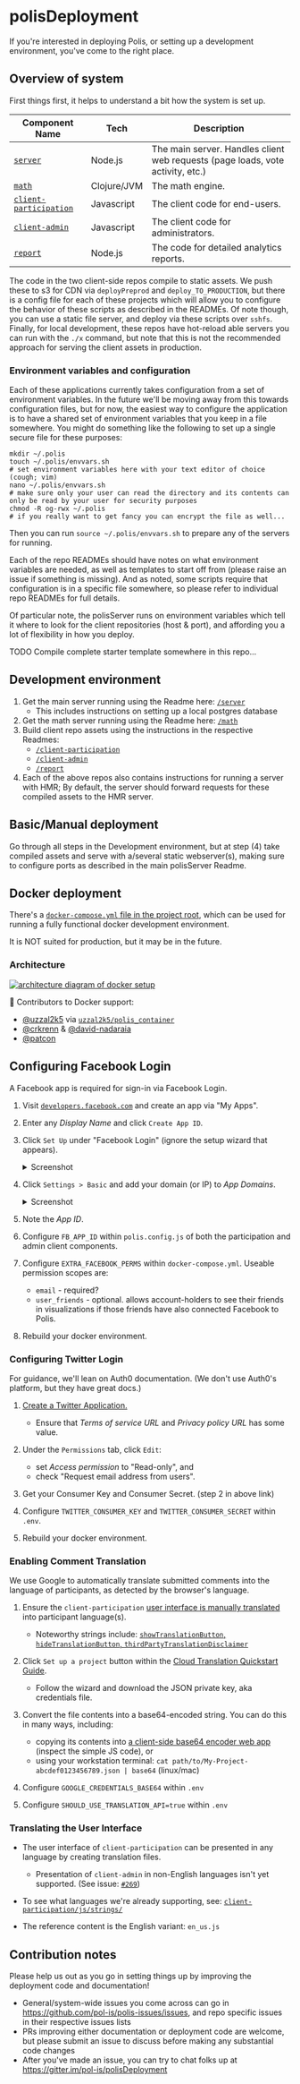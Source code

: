# polisDeployment

If you're interested in deploying Polis, or setting up a development environment, you've come to the right place.

## Overview of system

First things first, it helps to understand a bit how the system is set up.

| Component Name | Tech | Description |
|----------------|------|-------------|
| [`server`][dir-server] | Node.js | The main server. Handles client web requests (page loads, vote activity, etc.) |
| [`math`][dir-math] | Clojure/JVM | The math engine.  |
| [`client-participation`][dir-participation] | Javascript | The client code for end-users. |
| [`client-admin`][dir-admin] | Javascript | The client code for administrators. |
| [`report`][dir-report] | Node.js | The code for detailed analytics reports. |

The code in the two client-side repos compile to static assets.
We push these to s3 for CDN via `deployPreprod` and `deploy_TO_PRODUCTION`, but there is a config file for each of these projects which will allow you to configure the behavior of these scripts as described in the READMEs.
Of note though, you can use a static file server, and deploy via these scripts over `sshfs`.
Finally, for local development, these repos have hot-reload able servers you can run with the `./x` command, but note that this is not the recommended approach for serving the client assets in production.

   [dir-server]: /server
   [dir-math]: /math
   [dir-participation]: /client-participation
   [dir-admin]: /client-admin
   [dir-report]: /report

### Environment variables and configuration

Each of these applications currently takes configuration from a set of environment variables.
In the future we'll be moving away from this towards configuration files, but for now, the easiest way to configure the application is to have a shared set of environment variables that you keep in a file somewhere.
You might do something like the following to set up a single secure file for these purposes:

```
mkdir ~/.polis
touch ~/.polis/envvars.sh
# set environment variables here with your text editor of choice (cough; vim)
nano ~/.polis/envvars.sh
# make sure only your user can read the directory and its contents can only be read by your user for security purposes
chmod -R og-rwx ~/.polis
# if you really want to get fancy you can encrypt the file as well...
```

Then you can run `source ~/.polis/envvars.sh` to prepare any of the servers for running.

Each of the repo READMEs should have notes on what environment variables are needed, as well as templates to start off from (please raise an issue if something is missing).
And as noted, some scripts require that configuration is in a specific file somewhere, so please refer to individual repo READMEs for full details.

Of particular note, the polisServer runs on environment variables which tell it where to look for the client repositories (host & port), and affording you a lot of flexibility in how you deploy.

TODO Compile complete starter template somewhere in this repo...


## Development environment

1) Get the main server running using the Readme here: [`/server`][dir-server]
   * This includes instructions on setting up a local postgres database
2) Get the math server running using the Readme here: [`/math`][dir-math]
3) Build client repo assets using the instructions in the respective Readmes:
   * [`/client-participation`][dir-participation]
   * [`/client-admin`][dir-admin]
   * [`/report`][dir-report]
4) Each of the above repos also contains instructions for running a server with HMR; By default, the server should forward requests for these compiled assets to the HMR server.

## Basic/Manual deployment

Go through all steps in the Development environment, but at step (4) take compiled assets and serve with a/several static webserver(s), making sure to configure ports as described in the main polisServer Readme.

## Docker deployment

There's a [`docker-compose.yml` file in the project root](/docker-compose.yml), which can be used for running a fully functional docker development environment.

It is NOT suited for production, but it may be in the future.

### Architecture

[![architecture diagram of docker setup][arch-image]][arch-edit]

   [arch-image]: docker-architecture.png
   [arch-edit]: https://www.draw.io/?title=docker-architecture#R7Vrfb5swEP5r8pgJY37lNWm7PKxSp3Rrt5fKBRe8AkaO05D99TPBBIhpSlkGVFqlRviwjf3d3ee7kydwEaWfGUqCa%2BrhcKJrXjqBFxNdnxmW%2BM0Eu1xgWFou8BnxchEoBSvyG0th0W1DPLyudeSUhpwkdaFL4xi7vCZDjNFtvdsTDetfTZCPFcHKRaEqvSMeD3KpY2qlfImJHxRfBpp884jcZ5%2FRTSy%2FN9Hh0%2F4vfx2hYi7Zfx0gj24rIng5gQtGKc%2BfonSBwwzaArZ83NUrbw%2FrZjjmbQZMZytn%2B3VjI7CEXuoutrer2%2BlhcXxXAII9gY9sUsYD6tMYhZeldL7fNM6m1USr7POF0kQIgRD%2BwpzvpLLRhlMhCngUyrc4Jfw%2BG%2F7JlK0fcrLs%2BSKtNnZFI%2BZsVxmUNX8U82WNcti%2BVYxTYZLIremGufgENoU1IuZjfqKfmffLcKt8QCrhM6YRFusRHRgOEScvdbtD0nz9Q79SheJBavEdGpXzvqBwI78U%2ByROpwmj6U5Rdl2V24BwvErQHpatcPe62l6F8gUzjtOTm5dvLUManGQLoDtSsC2dDxRWGVQcr6CVswOmK4A9kRBP15iJbQ0OmK0fAaYZKmC60SdgwOrAGe5GwOlJXP4RgYBOBKL9MwKBLQlEHxWBQMUf3JCIvU%2BRF5F4dA4xa%2FAHp1d3sP%2B7Qyt3MD6kOxivuYOAgBOXJGINdHi3cLSxuYUzUrcYW5hpfki3gPrw6u2oqi5m0YN6jXPrVw69oUSsuYzAoVkPKIFzRAH5luSwIzM5rKO75ZgKoY4k1FZyEzB4bmIpWCV0zX2G14OjZTotEhMAej1yzOE5SXILqDLLgWfeOnJqcVhJamc%2FcuyWnGQNdeTM719u7hfBJvXAz6X2bYaWN%2FMiMRmddu2Pqt5xFa5shev2JdShec7Q2vBcvxUrtcbnaI5ayS2hAv3kIEqtquEAbSpV6WdA6vvjhWuli2v3GS5Xic%2FMu8joRBmDxaWN3tiokreDSf0vPbk5drSPfeHgHMUc%2BcqU2PHtmeCs3yhUV8u%2BI%2FAg6ziognp%2FHtSMk1oONDVthEjpgyOlVopMoyFN7h0pcJTw9cnKzUipKSAEusrVfSNlHCeAfSLVGPKOoMjSobT8qiqqkWvjfkHjGXj2c8xRFG20O8c6nD6n9qkWlRlOhJJOeEJP1eQjdu2zmtwYyHVxhPPZfpdk%2FhDtvSfbaxP8VZ2oEau2QWJf2d6pRVY8gEb%2Blj%2Bt1%2BE5rF8x9QYo2%2BcxTZcUejV%2FNbRQQCLR%2FqJTFYoQPeJwfrimtKAhZfvOxUUlOJejLkjki4WF5FH8CipKHlDGQlcJpon4gH51R9kzZg93NELxg5jYfX4QqKTi%2F1MS%2B2fA3DKMOubQUjG3GzC334%2B5aJbXrnJKL6%2B2wcs%2F

:tada: Contributors to Docker support:
- [@uzzal2k5](https://github.com/uzzal2k5) via [`uzzal2k5/polis_container`](https://github.com/uzzal2k5/polis_container)
- [@crkrenn](https://github.com/crkrenn) & [@david-nadaraia](https://github.com/david-nadaraia)
- [@patcon](https://github.com/patcon)

## Configuring Facebook Login

A Facebook app is required for sign-in via Facebook Login.

1. Visit [`developers.facebook.com`](https://developers.facebook.com/) and create an app via "My Apps".
2. Enter any _Display Name_ and click `Create App ID`.
3. Click `Set Up` under "Facebook Login" (ignore the setup wizard that appears).
    <details>
      <summary>Screenshot</summary>

      ![screenshot](/docs/images/facebook-app-1.png)
    </details>
4. Click `Settings > Basic` and add your domain (or IP) to _App Domains_.
    <details>
      <summary>Screenshot</summary>

      ![screenshot](/docs/images/facebook-app-2.png)
    </details>
5. Note the _App ID_.
6. Configure `FB_APP_ID` within `polis.config.js` of both the participation and admin client components.
7. Configure `EXTRA_FACEBOOK_PERMS` within `docker-compose.yml`. Useable permission scopes are:
    - `email` - required?
    - `user_friends` - optional. allows account-holders to see their friends in visualizations if those friends have also connected Facebook to Polis.
8. Rebuild your docker environment.

### Configuring Twitter Login

For guidance, we'll lean on Auth0 documentation. (We don't use Auth0's platform, but they have great docs.)

1. [Create a Twitter Application.][twitter-howto]
    - Ensure that _Terms of service URL_ and _Privacy policy URL_ has some value.
2. Under the `Permissions` tab, click `Edit`:
    - set _Access permission_ to "Read-only", and
    - check "Request email address from users".
3. Get your Consumer Key and Consumer Secret. (step 2 in above link)
4. Configure `TWITTER_CONSUMER_KEY` and `TWITTER_CONSUMER_SECRET` within `.env`.
5. Rebuild your docker environment.

   [twitter-howto]: https://auth0.com/docs/connections/social/twitter#1-create-a-twitter-application

### Enabling Comment Translation

We use Google to automatically translate submitted comments into the language of participants, as detected by the browser's language.

1. Ensure the `client-participation` [user interface is manually translated][translate-ui] into participant language(s).
    - Noteworthy strings include: [`showTranslationButton`, `hideTranslationButton`, `thirdPartyTranslationDisclaimer`][translate-strings]
1. Click `Set up a project` button within the [Cloud Translation Quickstart Guide][gtranslate-quickstart].
    - Follow the wizard and download the JSON private key, aka credentials file.
1. Convert the file contents into a base64-encoded string. You can do this in many ways, including:
    - copying its contents into [a client-side base64 encoder web app][base64-encoder] (inspect the simple JS code), or
    - using your workstation terminal: `cat path/to/My-Project-abcdef0123456789.json | base64` (linux/mac)
1. Configure `GOOGLE_CREDENTIALS_BASE64` within `.env`
1. Configure `SHOULD_USE_TRANSLATION_API=true` within `.env`

   [translate-ui]: #translating-the-user-interface
   [translate-strings]: /client-participation/js/strings/en_us.js#L96-L98
   [gtranslate-quickstart]: https://cloud.google.com/translate/docs/basic/setup-basic
   [base64-encoder]: https://codepen.io/bsngr/pen/awuDh

### Translating the User Interface

- The user interface of `client-participation` can be presented in any language by creating translation files.
    - Presentation of `client-admin` in non-English languages isn't yet supported. (See issue: [`#269`][admin-translate-issue])
- To see what languages we're already supporting, see: [`client-participation/js/strings/`][participation-dir]
- The reference content is the English variant: `en_us.js`

   [admin-translate-issue]: https://github.com/pol-is/polisServer/issues/269
   [participation-dir]: /client-participation/js/strings

## Contribution notes

Please help us out as you go in setting things up by improving the deployment code and documentation!

* General/system-wide issues you come across can go in https://github.com/pol-is/polis-issues/issues, and repo specific issues in their respective issues lists
* PRs improving either documentation or deployment code are welcome, but please submit an issue to discuss before making any substantial code changes
* After you've made an issue, you can try to chat folks up at https://gitter.im/pol-is/polisDeployment


